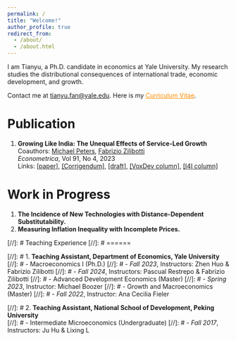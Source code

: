 ```yaml
---
permalink: /
title: "Welcome!"
author_profile: true
redirect_from: 
  - /about/
  - /about.html
---
```


I am Tianyu, a Ph.D. candidate in economics at Yale University. My research studies the distributional consequences of international trade, economic development, and growth.

Contact me at <span style="color: darkorange;">tianyu.fan@yale.edu</span>. Here is my <a href="/files/CV_FAN_Tianyu.pdf" style="color: darkorange;">Curriculum Vitae</a>.

Publication
======

1. **Growing Like India: The Unequal Effects of Service-Led Growth**  
   Coauthors: [Michael Peters](https://mipeters.weebly.com), [Fabrizio Zilibotti](https://campuspress.yale.edu/zilibotti/)  
   *Econometrica*, Vol 91, No 4, 2023  
   Links: [\[paper\]](/files/FPZ_UnequalGrowth.pdf), [\[Corrigendum\]](/files/FPZ_Corrigendum.pdf), [\[draft\]](/files/FPZ_ECMA_final.pdf), [\[VoxDev column\]](https://voxdev.org/topic/macroeconomics-growth/how-services-drive-growth-emerging-economies-evidence-india), [\[I4I column\]](https://www.ideasforindia.in/topics/macroeconomics/india-s-service-led-economic-growth.html)

Work in Progress
======

1. **The Incidence of New Technologies with Distance-Dependent Substitutability.**
2. **Measuring Inflation Inequality with Incomplete Prices.**

[//]: # Teaching Experience
[//]: # ======

[//]: # 1. **Teaching Assistant, Department of Economics, Yale University**  
[//]: #    - Macroeconomics I (Ph.D.)
[//]: #      - *Fall 2023*, Instructors: Zhen Huo & Fabrizio Zilibotti
[//]: #      - *Fall 2024*, Instructors: Pascual Restrepo & Fabrizio Zilibotti
[//]: #    - Advanced Development Economics (Master)
[//]: #      - *Spring 2023*, Instructor: Michael Boozer
[//]: #    - Growth and Macroeconomics (Master)
[//]: #      - *Fall 2022*, Instructor: Ana Cecilia Fieler

[//]: # 2. **Teaching Assistant, National School of Development, Peking University**  
[//]: #    - Intermediate Microeconomics (Undergraduate)
[//]: #      - *Fall 2017*, Instructors: Ju Hu & Lixing L
